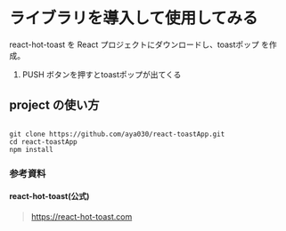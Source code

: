 # ライブラリを導入して使用してみる

react-hot-toast を React プロジェクトにダウンロードし、toastポップ を作成。

1. PUSH ボタンを押すとtoastポップが出てくる

## project の使い方

```

git clone https://github.com/aya030/react-toastApp.git
cd react-toastApp
npm install

```

### 参考資料

#### react-hot-toast(公式)

> https://react-hot-toast.com

